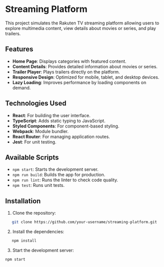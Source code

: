# Streaming Platform

This project simulates the Rakuten TV streaming platform allowing users to explore multimedia content, view details about movies or series, and play trailers.

## Features

- **Home Page**: Displays categories with featured content.
- **Content Details**: Provides detailed information about movies or series.
- **Trailer Player**: Plays trailers directly on the platform.
- **Responsive Design**: Optimized for mobile, tablet, and desktop devices.
- **Lazy Loading**: Improves performance by loading components on demand.

## Technologies Used

- **React**: For building the user interface.
- **TypeScript**: Adds static typing to JavaScript.
- **Styled Components**: For component-based styling.
- **Webpack**: Module bundler.
- **React Router**: For managing application routes.
- **Jest**: For unit testing.

## Available Scripts

- `npm start`: Starts the development server.
- `npm run build`: Builds the app for production.
- `npm run lint`: Runs the linter to check code quality.
- `npm test`: Runs unit tests.

## Installation

1. Clone the repository:
```bash
   git clone https://github.com/your-username/streaming-platform.git
```

2. Install the dependencies:
```bash
   npm install
```

3. Start the development server:
```bash
npm start
```